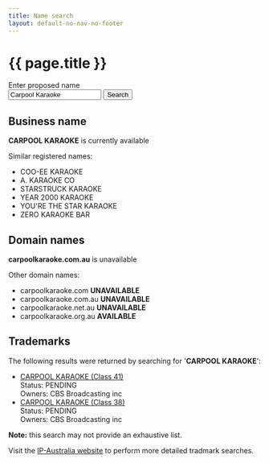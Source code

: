 ```yaml
---
title: Name search
layout: default-no-nav-no-footer
---
```

        
<h1 id="heading" tabindex="-1">{{ page.title }}</h1>
<div class="main">
	<div class="grid-row">
		<div class="col4">
			<label for="name" class="input-right">Enter proposed name</label>
		</div>
		<div class="col8 last">
			<input type="text" id="name" value="Carpool Karaoke" />
			<button class="btn btn-default">Search</button>
		</div>
	</div>
	<div class="grid-row">
		<div class="col4">
			<h2>Business name</h2>
			<p><strong>CARPOOL KARAOKE</strong> is currently available</p>
			<p>Similar registered names:</p>
			<ul>
				<li>COO-EE KARAOKE</li>
				<li>A. KARAOKE CO</li>
				<li>STARSTRUCK KARAOKE</li>
				<li>YEAR 2000 KARAOKE</li>
				<li>YOU'RE THE STAR KARAOKE</li>
				<li>ZERO KARAOKE BAR</li>
			</ul>
		</div>
		<div class="col4">
			<h2>Domain names</h2>
			<p><strong>carpoolkaraoke.com.au</strong> is unavailable</p>
			<p>Other domain names:</p>
			<ul>
				<li>carpoolkaraoke.com <strong>UNAVAILABLE</strong></li>
				<li>carpoolkaraoke.com.au <strong>UNAVAILABLE</strong></li>
				<li>carpoolkaraoke.net.au <strong>UNAVAILABLE</strong></li>
				<li>carpoolkaraoke.org.au <strong>AVAILABLE</strong></li>
			</ul>
		</div>
		<div class="col4 last">
			<h2>Trademarks</h2>
			<p>The following results were returned by searching for '<strong>CARPOOL KARAOKE</strong>':</p>
			<ul>
				<li><a href="#">CARPOOL KARAOKE (Class 41)</a><br>Status: PENDING<br>Owners: CBS Broadcasting inc</li>
				<li><a href="#">CARPOOL KARAOKE (Class 38)</a><br>Status: PENDING<br>Owners: CBS Broadcasting inc</li>
			</ul>
			<p><strong>Note:</strong> this search may not provide an exhaustive list.</p>
			<p>Visit the <a href="#">IP-Australia website</a> to perform more detailed tradmark searches.</p>
		</div>
	</div>
</div>